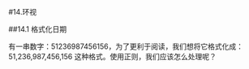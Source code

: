 #14.环视

##14.1 格式化日期
  
  有一串数字：51236987456156，为了更利于阅读，我们想将它格式化成：51,236,987,456,156 这种格式。使用正则，我们应该怎么处理呢？
  
  

